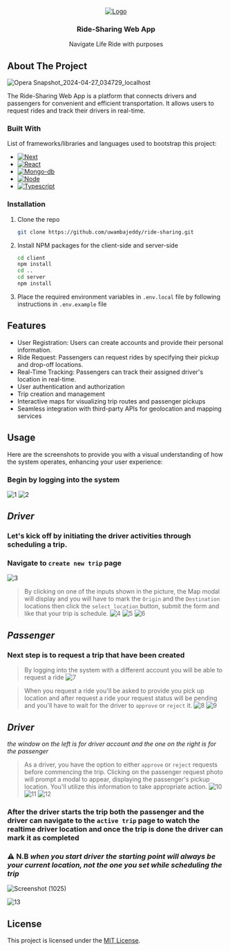 <!-- PROJECT LOGO -->
<br />
<div align="center">
  <a href="https://ride-sharing-virid.vercel.app">
    <img src="https://github.com/uwambajeddy/ride-sharing/assets/59047760/ef4f44fc-fece-427a-8a94-235b8603f4aa" alt="Logo" >
  </a>

  <h3 align="center">Ride-Sharing Web App</h3>


  <p align="center">
    Navigate Life Ride with purposes
    <br />

  </p>
</div>


<!-- ABOUT THE PROJECT -->
## About The Project
![Opera Snapshot_2024-04-27_034729_localhost](https://github.com/uwambajeddy/ride-sharing/assets/59047760/75522c08-3fb6-4598-a527-3597e965eff4)


The Ride-Sharing Web App is a platform that connects drivers and passengers for convenient and efficient transportation. It allows users to request rides and track their drivers in real-time.

### Built With

List of frameworks/libraries and languages used to bootstrap this project:

* [![Next][Next.js]][Next-url]
* [![React][React.js]][React-url]
* [![Mongo-db][Mongo-db]][Mongo-db]
* [![Node][Node]][Node]
* [![Typescript][Typescript]][Typescript]



### Installation


1. Clone the repo
   ```sh
   git clone https://github.com/uwambajeddy/ride-sharing.git
   ```
2. Install NPM packages for the client-side and server-side
   ```sh
   cd client
   npm install
   cd ..
   cd server
   npm install
   ```
3. Place the required environment variables in `.env.local` file by following instructions in `.env.example` file
   

## Features
- User Registration: Users can create accounts and provide their personal information.
- Ride Request: Passengers can request rides by specifying their pickup and drop-off locations.
- Real-Time Tracking: Passengers can track their assigned driver's location in real-time.
- User authentication and authorization
- Trip creation and management
- Interactive maps for visualizing trip routes and passenger pickups
- Seamless integration with third-party APIs for geolocation and mapping services


## Usage

Here are the screenshots to provide you with a visual understanding of how the system operates, enhancing your user experience:

### Begin by logging into the system
![1](https://github.com/uwambajeddy/ride-sharing/assets/59047760/a1a9e445-169c-4b76-a7db-a84adde9ee91)
![2](https://github.com/uwambajeddy/ride-sharing/assets/59047760/cc1e2447-637c-4c64-ba90-685a818a5362)

## _Driver_
### Let's kick off by initiating the driver activities through scheduling a trip.

### Navigate to `create new trip` page
![3](https://github.com/uwambajeddy/ride-sharing/assets/59047760/f82dccf9-118b-412b-978f-2bfca3553ac4)

> By clicking on one of the inputs shown in the picture, the Map modal will display and you will have to mark the `Origin` and the `Destination` locations then click the `select location` button, submit the form and like that your trip is schedule.
![4](https://github.com/uwambajeddy/ride-sharing/assets/59047760/1bdfd1a7-3db7-4248-8a3d-ec7668458f65)
![5](https://github.com/uwambajeddy/ride-sharing/assets/59047760/cdea78b8-dc54-4222-92b2-85290410c8d9)
![6](https://github.com/uwambajeddy/ride-sharing/assets/59047760/0f31de1d-9048-4b18-ac77-8ed607e36715)

## _Passenger_
### Next step is to request a trip that have been created

> By logging into the system with a different account you will be able to request a ride
![7](https://github.com/uwambajeddy/ride-sharing/assets/59047760/6e1db89e-b062-4a60-9f30-c9715ed9ecec)

> When you request a ride you'll be asked to provide you pick up location and after request a ride your request status will be pending and you'll have to wait for the driver to `approve` or `reject` it.
![8](https://github.com/uwambajeddy/ride-sharing/assets/59047760/393ad71a-d00b-445c-8157-a53bce2c767b)
![9](https://github.com/uwambajeddy/ride-sharing/assets/59047760/33b29ff7-7014-476f-8499-cb6170fd9a53)


## _Driver_
_the window on the left is for driver account and the one on the right is for the passenger_

> As a driver, you have the option to either `approve` or `reject` requests before commencing the trip. Clicking on the passenger request photo will prompt a modal to appear, displaying the passenger's pickup location. You'll utilize this information to take appropriate action.
![10](https://github.com/uwambajeddy/ride-sharing/assets/59047760/4667d07e-d988-4136-b81f-fca892688890)
![11](https://github.com/uwambajeddy/ride-sharing/assets/59047760/c45f866b-df5b-4d70-97fe-2dc060e8d789)
![12](https://github.com/uwambajeddy/ride-sharing/assets/59047760/cde56afc-2d48-4ffc-a9b0-e7bc13e6359a)

### After the driver starts the trip both the passenger and the driver can navigate to the `active trip` page to watch the realtime driver location and once the trip is done the driver can mark it as completed
### ⚠️ N.B _when you start driver the starting point will always be your current location, not the one you set while scheduling the trip_
![Screenshot (1025)](https://github.com/uwambajeddy/ride-sharing/assets/59047760/111a9dff-a0d5-427b-8df6-655a5ebf3e9c)

![13](https://github.com/uwambajeddy/ride-sharing/assets/59047760/5fe86183-fa89-4c77-904a-dad0a9b53ae7)


## License
This project is licensed under the [MIT License](LICENSE).


[Next.js]: https://img.shields.io/badge/next.js-000000?style=for-the-badge&logo=nextdotjs&logoColor=white
[Next-url]: https://nextjs.org/
[React.js]: https://img.shields.io/badge/React-20232A?style=for-the-badge&logo=react&logoColor=61DAFB
[React-url]: https://reactjs.org/
[Google-maps]: https://cdn.icon-icons.com/icons2/2699/PNG/512/google_maps_tile_logo_icon_169082.png
[Socket-io]: https://www.vectorlogo.zone/logos/socketio/socketio-ar21.png
[Mongo-db]: https://img.shields.io/badge/MongoDB-4EA94B?style=for-the-badge&logo=mongodb&logoColor=white
[Express]: https://img.shields.io/badge/Express.js-404D59?style=for-the-badge
[Typescript]: https://img.shields.io/badge/TypeScript-007ACC?style=for-the-badge&logo=typescript&logoColor=white
[Node]: https://img.shields.io/badge/Node.js-43853D?style=for-the-badge&logo=node.js&logoColor=white




